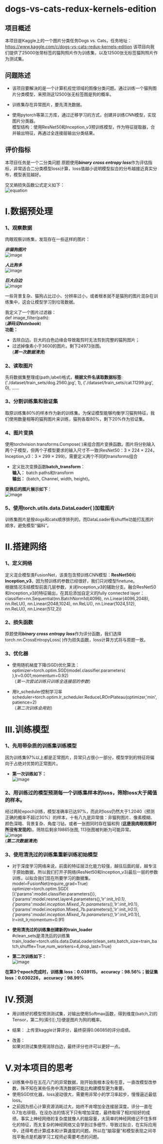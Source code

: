 # dogs-vs-cats-redux-kernels-edition

## 项目概述  

本项目是Kaggle上的一个图片分类任务Dogs vs. Cats，任务地址：https://www.kaggle.com/c/dogs-vs-cats-redux-kernels-edition
该项目向我们提供了25000张带标签的猫狗照片作为训练集，以及12500张无标签猫狗照片作为测试集。  

## 问题陈述 

- 该项目要解决的是一个计算机视觉领域的图像分类问题。通过训练一个猫狗图片分类模型，来预测这12500张无标签图是狗的概率。  

- 训练集存在异常图片，要先清洗数据。  

- 使用pytorch等第三方库，通过迁移学习的方式，创建并训练CNN模型，实现图片分类器。  
模型结构：使用ResNet50和Inception_v3预训练模型，作为特征提取器，合并输出特征，再通过全连接层输出分类结果。  

## 评价指标  

本项目任务是一个二分类问题
原题使用***binary cross entropy loss***作为评估指标，非常适合二分类模型loss计算，loss值越小说明模型拟合的分布越接近真实分布，模型表现越好。  

交叉熵损失函数公式定义如下：  
![equation](picture/equation.svg)
	
# Ⅰ.数据预处理  

### 1、观察数据  
肉眼观察训练集，发现存在一些这样的图片：  

***非猫狗图片***  
![image](picture/dog.4367.jpg)

***人比狗多***  
![image](picture/dog.6725.jpg)

***巨大白边***  
![image](picture/dog.9076.jpg)

一些背景复杂、猫狗占比过小、分辨率过小，或者根本就不是猫狗的图片混杂在训练集中，这会让模型学习到垃圾数据。  

我定义了一个图片过滤器：  
def image_filter(path):  
(***源码见Notebook***)  
**功能：**  
- 去除白边。巨大的白色边缘会导致裁剪时无法剪到完整的猫狗图片；  
- 过滤掉像素小于3600的图片。剩下24973张图。  
(***第一次数据清洗***)

### 2、读取图片  
先将数据集整理成(path,label)格式，**根据文件名读取数据标签**:  
('./dataset/train_sets/dog.2560.jpg', 1), ('./dataset/train_sets/cat.11299.jpg', 0), ……
    
### 3、分割训练集和验证集  
取原训练集80%的样本作为新的训练集。为保证模型能够均衡学习猫狗特征，我们使用数量相等的猫狗图片来训练，猫狗各取80%，剩下20%作为验证集。  
    
### 4、图片变换  
使用torchvision.transforms.Compose( )来组合图片变换函数。图片将分别输入两个子模型，但两个子模型要求的输入尺寸不一致(ResNet50：3 × 224 × 224，Inception_v3：3 × 299 × 299)，需要定义两个不同的transforms组合  

- 定义批次变换函数**batch_transform**：  
**输入：** batch paths和transform  
**输出：** (batch, Channel, width, height)。  

**变换后的图片展示如下**：  
![image](picture/samples.png)  

### 5、使用torch.utils.data.DataLoader( )加载图片  
训练集图片是按dogs和cats顺序排列的，而DataLoader有shuffle功能打乱图片顺序，避免模型“偏科”。  

# Ⅱ.搭建网络  

### 1、定义网络  
定义混合模型类FusionNet，该类包含预训练CNN模型：**ResNet50**和**Inception_v3**，因为预训练的参数已经很好，我们只对模型finetune。  
根据情况冻结模型前面几层参数，关闭Inception_v3的辅助分支。融合ResNet50和Inception_v3的特征输出，在其后添加自定义的fully connected layer：  
classifier=nn.Sequential(nn.BatchNorm1d(4096),
                                      nn.Linear(4096,2048),
                                      nn.ReLU(),
                                      nn.Linear(2048,1024),
                                      nn.ReLU(),
                                      nn.Linear(1024,512),
                                      nn.ReLU(),
                                      nn.Linear(512,2))

### 2、损失函数  
原题使用***binary cross entropy loss***作为评分函数，我们选择torch.nn.CrossEntropyLoss( )作为损失函数，loss计算方式将与原题一致。  

### 3、优化器  
- 使用随机梯度下降(SGD)优化算法：  
optimizer=torch.optim.SGD(model.classifier.parameters( ),lr=0.001,momentum=0.92)  
（*第一次尝试训练只训练全连接层的参数*）  

- 用lr_scheduler控制学习率  
scheduler=torch.optim.lr_scheduler.ReduceLROnPlateau(optimizer,'min',patience=2)  
（*第二次训练会用到*）  

# Ⅲ.训练模型  

### 1、先用带杂质的训练集训练模型  
因为训练集97%以上都是正常图片，异常只占很小一部分，模型学到的特征将偏向于占绝对优势的正常图片。  
- **第一次训练如下：**  
![image](picture/1st_train.png)  

### 2、用训练过的模型预测每一个训练集样本的loss，筛除loss大于阈值的样本。  
经过两轮epoch训练，模型准确率已达97%，而此时loss仍然大于1.2040（预测正确的概率不超过30%）的样本，十有八九是异常值：非猫狗图片、像素模糊、颜色深暗、背景复杂、角度刁钻，或者一张图同时存在猫和狗 (**这是我肉眼观察时所没有发现的**)。筛除后剩余19865张图, 113张图被判断为可能异常。  
![image](picture/outlier6.png)  
(***第二次数据清洗***)

### 3、使用清洗过的训练集重新训练初始模型  
- 对于深度学习网络来说，前面的特征层泛化能力较强，越往后面的层，越专注于原始数据，所以我们打开子网络(ResNet50和Inception_v3)最后一层的参数训练，以拟合我们现在所要学习的数据集。  
model=FusionNet(require_grad=True)  
optimizer=torch.optim.SGD(  
[{'params':model.classifier.parameters()},  
                           {'params':model.resnet.layer4.parameters(),'lr':init_lr*0.1},  
                           {'params':model.inception.Mixed_7c.parameters(),'lr':init_lr*0.1},  
                           {'params':model.inception.Mixed_7b.parameters(),'lr':init_lr*0.1},  
                           {'params':model.inception.Mixed_7a.parameters(),'lr':init_lr*0.1}],  
                          lr=init_lr,momentum=0.91)  
			  
- **使用清洗过的训练集创建新的train_loader**  
#clean_sets是清洗后的训练集
train_loader=torch.utils.data.DataLoader(clean_sets,batch_size=train_batch,shuffle=True,num_workers=4,drop_last=True)
			  
- **第二次训练如下：**  
![image](picture/2nd_train.png)  

**在第3个epoch完成时，训练集 loss：0.039115， accuracy：98.56%；验证集 loss：0.030226， accuracy：98.99%**  

# Ⅳ.预测  

- 用训练好的模型预测测试集，对输出使用Softmax函数，得到维度(batch,2)的Tensor，第二列(索引[:,1])便是图片为狗的概率。  

- 结果：
上传至kaggle计算评分，最终获得0.06085的评分成绩。

- 改善：  
如果对测试集使用消除白边，最终评分也许可以更好一点。
    
# Ⅴ.对本项目的思考  
- 训练集中存在五花八门的异常数据，刚开始我根本没有在意，一直改模型改参数，殊不知在某些任务中清洗数据可能比构建模型更为重要。  
- 使用SGD优化器，loss波动很大，需要用非常小的学习率起步，慢慢逼近最低loss。  
- 之前因为担心计算资源消耗过大，始终不肯增加全连接层深度，评分一直在0.7左右徘徊，在没办法的情况下只有增加深度，最终取得了相对较好的成绩。事实上神经网络的复杂度就像人的脑容量，太简单的神经网络记不住多样化的特征，而太复杂的神经网络又会学到过多细节，导致过拟合，在实际应用中，还得考虑计算成本和计算速度的问题。所以在“脑容量”和模型表现之间寻找平衡点是机器学习工程师必需要考虑的问题。
